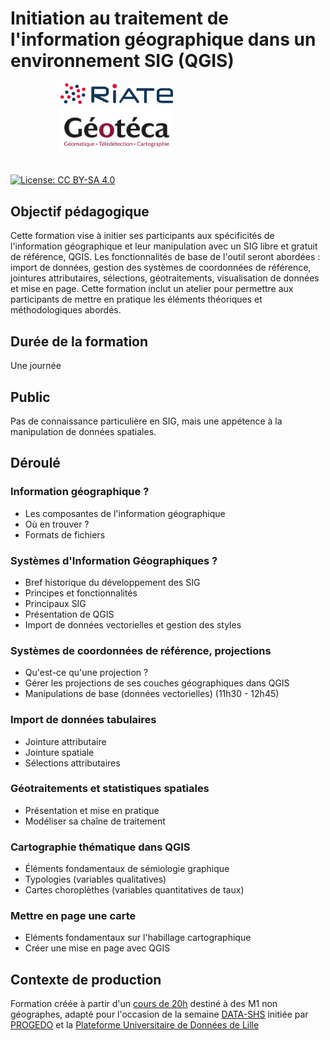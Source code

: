 # Initiation au traitement de l'information géographique dans un environnement SIG (QGIS)

<style>
.logos {
   width: 180px;
   display: inline-block;
   left: 0px;
   margin-left: 80px;
}
</style>
<img src="fig/riate.png" alt="" class="logos">
<img src="fig/geoteca.png" alt="" class="logos">
<img src="fig/logos/uparis.jpeg" alt="" class="logos">

[![License: CC BY-SA 4.0](https://img.shields.io/badge/License-CC%20BY--SA%204.0-lightgrey.svg)](http://creativecommons.org/licenses/by-sa/4.0/)

## Objectif pédagogique
Cette formation vise à initier ses participants aux spécificités de l'information géographique et leur manipulation 
avec un SIG libre et gratuit de référence, QGIS. Les fonctionnalités de base de l'outil seront abordées :
import de données, gestion des systèmes de coordonnées de référence, jointures attributaires, sélections, géotraitements,
visualisation de données et mise en page. Cette formation inclut un atelier pour permettre aux participants de mettre en pratique
les éléments théoriques et méthodologiques abordés.

## Durée de la formation
Une journée

## Public
Pas de connaissance particulière en SIG, mais une appétence à la manipulation de données spatiales. 

## Déroulé 

### Information géographique ? 

- Les composantes de l'information géographique
- Où en trouver ?
- Formats de fichiers

### Systèmes d'Information Géographiques ? 

- Bref historique du développement des SIG
- Principes et fonctionnalités
- Principaux SIG
- Présentation de QGIS
- Import de données vectorielles et gestion des styles

### Systèmes de coordonnées de référence, projections

- Qu'est-ce qu'une projection ?
- Gérer les projections de ses couches géographiques dans QGIS
- Manipulations de base (données vectorielles) (11h30 - 12h45)

### Import de données tabulaires

- Jointure attributaire
- Jointure spatiale
- Sélections attributaires

### Géotraitements et statistiques spatiales

- Présentation et mise en pratique
- Modéliser sa chaîne de traitement

###  Cartographie thématique dans QGIS

- Éléments fondamentaux de sémiologie graphique
- Typologies (variables qualitatives)
- Cartes choroplèthes (variables quantitatives de taux)

### Mettre en page une carte
- Eléments fondamentaux sur l'habillage cartographique
- Créer une mise en page avec QGIS

## Contexte de production
Formation créée à partir d'un [cours de 20h](https://github.com/rysebaert/infogeo) destiné à des M1 non géographes, adapté pour l'occasion de la semaine [DATA-SHS](https://www.progedo.fr/services/plates-formes-universitaires-de-donnees/semaine-data-shs/) initiée par [PROGEDO](https://www.progedo.fr/) et la [Plateforme Universitaire de Données de Lille](https://pudl.meshs.fr/)

